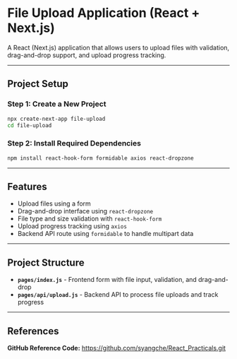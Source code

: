 # File Upload Application (React + Next.js)

A React (Next.js) application that allows users to upload files with validation, drag-and-drop support, and upload progress tracking.

---

## Project Setup

### Step 1: Create a New Project

```bash
npx create-next-app file-upload
cd file-upload
```

### Step 2: Install Required Dependencies

```bash
npm install react-hook-form formidable axios react-dropzone
```

---

## Features

- Upload files using a form
- Drag-and-drop interface using `react-dropzone`
- File type and size validation with `react-hook-form`
- Upload progress tracking using `axios`
- Backend API route using `formidable` to handle multipart data

---

## Project Structure

- **`pages/index.js`** - Frontend form with file input, validation, and drag-and-drop
- **`pages/api/upload.js`** - Backend API to process file uploads and track progress

---

## References

**GitHub Reference Code:** https://github.com/syangche/React_Practicals.git